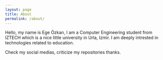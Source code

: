 ```yaml
---
layout: page
title: About
permalink: /about/
---
```


Hello, my name is Ege Özkan, I am a Computer Engineering student from IZTECH
which is a nice little university in Urla, Izmir. I am deeply intrested in
technologies related to education.

Check my social medias, criticize my repositories thanks.
